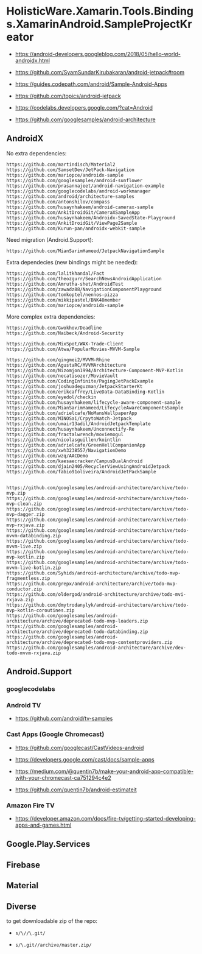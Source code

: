 # HolisticWare.Xamarin.Tools.Bindings.XamarinAndroid.SampleProjectKreator

*   https://android-developers.googleblog.com/2018/05/hello-world-androidx.html

*   https://github.com/SyamSundarKirubakaran/android-jetpack#room

*   https://guides.codepath.com/android/Sample-Android-Apps

*   https://github.com/topics/android-jetpack

*   https://codelabs.developers.google.com/?cat=Android

*  https://github.com/googlesamples/android-architecture

## AndroidX

No extra dependencies:

```
https://github.com/martindisch/Material2
https://github.com/SamsetDev/JetPack-Navigation
https://github.com/mariopce/androidx-sample
https://github.com/googlesamples/android-sunflower
https://github.com/prasannajeet/android-navigation-example
https://github.com/googlecodelabs/android-workmanager
https://github.com/android/architecture-samples
https://github.com/antonshilov/compass
https://github.com/husaynhakeem/android-camerax-sample
https://github.com/AnkitDroidGit/CameraXSampleApp
https://github.com/husaynhakeem/Androidx-SavedState-Playground
https://github.com/AnkitDroidGit/ViewPage2Sample
https://github.com/Kurun-pan/androidx-webkit-sample
```

Need migration (Android.Support):

```
https://github.com/MianSarimHameed/JetpackNavigationSample
```

Extra dependecies (new bindings might be needed):

```
https://github.com/lalitkhandal/Fact
https://github.com/theozgurr/SearchNewsAndroidApplication
https://github.com/Amrutha-shet/AndroidTest
https://github.com/zawadz88/NavigationComponentPlayground
https://github.com/tomkoptel/nennos-pizza
https://github.com/mikkipastel/BNK48member
https://github.com/mariopce/androidx-sample

```

More complex extra dependencies:

```
https://github.com/Gwokhov/Deadline
https://github.com/Naibeck/Android-Security

https://github.com/MixSpot/WAX-Trade-Client
https://github.com/Atwa/PopularMovies-MVVM-Sample

https://github.com/qingmei2/MVVM-Rhine
https://github.com/AgustaRC/MVVMArchitecture
https://github.com/Nizomjon1994/Architecture-Component-MVP-Kotlin
https://github.com/necatisozer/MovieVault
https://github.com/CodingInfinite/PagingJetPackExample
https://github.com/joshuadeguzman/JetpackStarterKt
https://github.com/erikcaffrey/LiveData-DataBinding-Kotlin
https://github.com/eyedol/checkin
https://github.com/husaynhakeem/lifecycle-aware-component-sample
https://github.com/MianSarimHameed/LifecycleAwareComponentsSample
https://github.com/adrielcafe/NoMansWallpaperApp
https://github.com/MINOSai/CrpytoWatch-Jetpack
https://github.com/umair13adil/AndroidJetpackTemplate
https://github.com/husaynhakeem/Unconnectify-Re
https://github.com/fractalwrench/moviemogul
https://github.com/nicolasguillen/kointlin
https://github.com/adrielcafe/GreenHellCompanionApp
https://github.com/xwh3238557/NavigationDemo
https://github.com/wzq/AACDemo
https://github.com/kaesaecracker/CampusDualAndroid
https://github.com/djain2405/RecyclerViewUsingAndroidJetpack
https://github.com/fabio91oliveira/AndroidJetPackSample


https://github.com/googlesamples/android-architecture/archive/todo-mvp.zip
https://github.com/googlesamples/android-architecture/archive/todo-mvp-clean.zip
https://github.com/googlesamples/android-architecture/archive/todo-mvp-dagger.zip
https://github.com/googlesamples/android-architecture/archive/todo-mvp-rxjava.zip
https://github.com/googlesamples/android-architecture/archive/todo-mvvm-databinding.zip
https://github.com/googlesamples/android-architecture/archive/todo-mvvm-live.zip
https://github.com/googlesamples/android-architecture/archive/todo-mvp-kotlin.zip
https://github.com/googlesamples/android-architecture/archive/todo-mvvm-live-kotlin.zip
https://github.com/Syhids/android-architecture/archive/todo-mvp-fragmentless.zip
https://github.com/grepx/android-architecture/archive/todo-mvp-conductor.zip
https://github.com/oldergod/android-architecture/archive/todo-mvi-rxjava.zip
https://github.com/dmytrodanylyk/android-architecture/archive/todo-mvp-kotlin-coroutines.zip
https://github.com/googlesamples/android-architecture/archive/deprecated-todo-mvp-loaders.zip
https://github.com/googlesamples/android-architecture/archive/deprecated-todo-databinding.zip
https://github.com/googlesamples/android-architecture/archive/deprecated-todo-mvp-contentproviders.zip
https://github.com/googlesamples/android-architecture/archive/dev-todo-mvvm-rxjava.zip

```

## Android.Support

### googlecodelabs

### Android TV

*   https://github.com/android/tv-samples

### Cast Apps (Google Chromecast)

*   https://github.com/googlecast/CastVideos-android

*   https://developers.google.com/cast/docs/sample-apps

*   https://medium.com/@quentin7b/make-your-android-app-compatible-with-your-chromecast-ca751294c4e2

*   https://github.com/quentin7b/android-estimateit

### Amazon Fire TV

*   https://developer.amazon.com/docs/fire-tv/getting-started-developing-apps-and-games.html

## Google.Play.Services 

## Firebase


## Material


## Diverse

to get downloadable zip of the repo:

*   `s/\//\.git/`

*   `s/\.git//archive/master.zip/`

